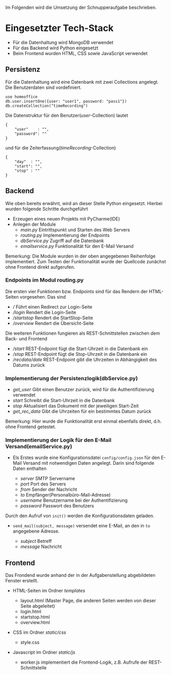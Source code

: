 Im Folgenden wird die Umsetzung der Schnupperaufgabe beschrieben.

# Eingesetzter Tech-Stack

- Für die Datenhaltung wird MongoDB verwendet
- Für das Backend wird Python eingesetzt
- Beim Frontend wurden HTML, CSS sowie JavaScript verwendet

## Persistenz

Für die Datenhaltung wird eine Datenbank mit zwei Collections angelegt. Die Benutzerdaten sind vordefiniert.

```
use homeoffice
db.user.insertOne({user: "user1", password: "pass1"})
db.createCollection("timeRecording")

```

Die Datenstruktur für den Benutzer(_user_-Collection) lautet

```
{
	"user"    : "",
	"password": ""
}
```

und für die Zeiterfassung(_timeRecording_-Collection)

```
{
	"day"  : "",
	"start": "",
	"stop" : ""
}
```


## Backend

Wie oben bereits erwähnt, wird an dieser Stelle Python eingesetzt. Hierbei wurden folgende Schritte durchgeführt

- Erzeugen eines neuen Projekts mit PyCharme(IDE)
- Anlegen der Module
	- _main.py_				Eintrittspunkt und Starten des Web Servers
	- _routing.py_			Implementierung der Endpoints
	- _dbService.py_		Zugriff auf die Datenbank
	- _emailservice.py_		Funktionalität für den E-Mail Versand
	
Bemerkung: Die Module wurden in der oben angegebenen Reihenfolge implementiert. Zum Testen der Funktionalität wurde der Quellcode zunächst ohne Frontend direkt aufgerufen.

### Endpoints im Modul routing.py

Die ersten vier Funktionen bzw. Endpoints sind für das Rendern der HTML-Seiten vorgesehen. Das sind

- _/_ Führt einen Redirect zur Login-Seite
- _/login_ Rendert die Login-Seite
- _/startstop_ Rendert die StartStop-Seite
- _/overview_ Rendert die Übersicht-Seite

Die weiteren Funktionen fungieren als REST-Schnittstellen zwischen dem Back- und Frontend

- _/start_ REST-Endpoint fügt die Start-Uhrzeit in die Datenbank ein
- _/stop_ REST-Endpoint fügt die Stop-Uhrzeit in die Datenbank ein
- _/recdata/date_ REST-Endpoint gibt die Uhrzeiten in Abhängigkeit des Datums zurück

### Implementierung der Persistenzlogik(dbService.py)

- _get\_user_ Gibt einen Benutzer zurück, wird für die Authentifizierung verwendet
- _start_ Schreibt die Start-Uhrzeit in die Datenbank
- _stop_ Aktualisiert das Dokument mit der jeweiligen Start-Zeit
- _get\_rec\_data_ Gibt die Uhrzeiten für ein bestimmtes Datum zurück

Bemerkung: Hier wurde die Funktionalität erst einmal ebenfalls direkt, d.h. ohne Frontend getestet.

### Implementierung der Logik für den E-Mail Versand(emailService.py)

- Els Erstes wurde eine Konfigurationsdatei `config/config.json` für den E-Mail Versand mit notwendigen Daten angelegt. Darin sind folgende Daten enthalten

	- _server_ SMTP Servername
	- _port_ Port des Servers 
	- _from_ Sender der Nachricht
	- _to_ Empfänger(Personalbüro-Mail-Adresse)
	- _username_ Benutzername bei der Authentifizierung
	- _password_ Passwort des Benutzers
	
Durch den Aufruf von `init()` werden die Konfigurationsdaten geladen.

- `send_mail(subject, message)` versendet eine E-Mail, an den in `to` angegebene Adresse.

	- _subject_	Betreff
	- _message_ Nachricht

## Frontend

Das Frondend wurde anhand der in der Aufgabenstellung abgebildeten Fenster erstellt.

- HTML-Seiten im Ordner _templates_
	- layout.html (Master Page, die anderen Seiten werden von dieser Seite abgeleitet)
	- login.html
	- startstop.html
	- overview.html

- CSS im Ordner _static/css_
	- style.css

- Javascript im Ordner _static/js_
	- worker.js implementiert die Frontend-Logik, z.B. Aufrufe der REST-Schnittstelle
